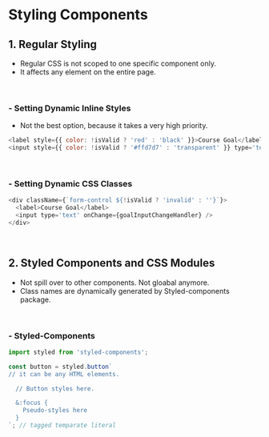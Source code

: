 # Styling Components

## 1. Regular Styling

- Regular CSS is not scoped to one specific component only.
- It affects any element on the entire page.

<br>

### - Setting Dynamic Inline Styles

- Not the best option, because it takes a very high priority.

```javascript
<label style={{ color: !isValid ? 'red' : 'black' }}>Course Goal</label>
<input style={{ color: !isValid ? '#ffd7d7' : 'transparent' }} type='text' onChange={goalInputChangeHandler} />
```

<br>

### - Setting Dynamic CSS Classes

```javascript
<div className={`form-control ${!isValid ? 'invalid' : ''}`}>
  <label>Course Goal</label>
  <input type='text' onChange={goalInputChangeHandler} />
</div>
```

<br>

## 2. Styled Components and CSS Modules

- Not spill over to other components. Not gloabal anymore.
- Class names are dynamically generated by Styled-components package.

<br>

### - Styled-Components

```javascript
import styled from 'styled-components';

const button = styled.button`
// it can be any HTML elements.

  // Button styles here.

  &:focus {
    Pseudo-styles here
  }
`; // tagged temparate literal
```
